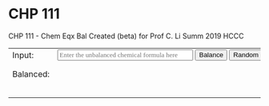 # CHP 111 
CHP 111 - Chem Eqx Bal 
Created (beta) for Prof C. Li Summ 2019 HCCC

<form action="#" method="get" onsubmit="doBalance(); return false;">
	<table class="noborder">
		<tbody>
			<tr>
				<td style="width:1%"><label for="inputFormula">Input:</label></td>
				<td style="width:99%; display:flex; flex-direction:row">
					<input type="text" id="inputFormula" autocomplete="off" placeholder="Enter the unbalanced chemical formula here" style="flex-grow:1; font-family:serif"/>
					<input type="submit" value="Balance" style="margin-left:0.3em"/>
					<input type="button" value="Random" onclick="doRandom();" style="margin-left:0.3em"/>
				</td>
			</tr>
			<tr style="height:3em">
				<td style="vertical-align:middle">Balanced:</td>
				<td><span id="balanced" style="font-family:serif; font-size:150%; line-height:1.6;"></span><span id="message"></span></td>
			</tr>
			<tr>
				<td></td>
				<td><code id="codeOutput">&#xA0;</code></td>
			</tr>
		</tbody>
	</table>
</form>
<script type="application/javascript" src="/chp111/ceb.js"></script>
